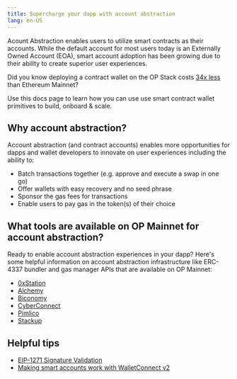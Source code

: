 ```yaml
---
title: Supercharge your dapp with account abstraction
lang: en-US
---
```


Acount Abstraction enables users to utilize smart contracts as their accounts. While the default account for most users today is an Externally Owned Account (EOA), smart account adoption has been growing due to their ability to create superior user experiences.

Did you know deploying a contract wallet on the OP Stack costs [34x less](https://dune.com/optimismfnd/How-Much-Could-You-Save-on-Optimism-Fee-Savings-Calculator?Transaction+Hash=0x6c097cd57b2f38236ecf06142185345be9263a8305d9b7afe559ee0d6830b640&Transaction+Block+Number=17190737&Transaction+Block+Number_nb9363=17678963&Transaction+Hash_t09de3=0xa37f0b5cdbcb0c26268bab2f3b37687851a1161a6d363c13d13872e2deb89b49) than Ethereum Mainnet?

Use this docs page to learn how you can use use smart contract wallet primitives to build, onboard & scale.

## Why account abstraction?
Account abstraction (and contract accounts) enables more opportunities for dapps and wallet developers to innovate on user experiences including the ability to:

- Batch transactions together (e.g. approve and execute a swap in one go)
- Offer wallets with easy recovery and no seed phrase
- Sponsor the gas fees for transactions
- Enable users to pay gas in the token(s) of their choice

## What tools are available on OP Mainnet for account abstraction?
Ready to enable account abstraction experiences in your dapp? Here's some helpful information on account abstraction infrastructure like ERC-4337 bundler and gas manager APIs that are available on OP Mainnet:

- [0xStation](https://docs.station.express/overview/intro)
- [Alchemy](https://www.alchemy.com/account-abstraction)
- [Biconomy](https://docs.biconomy.io/docs/category/biconomy-aa-stack)
- [CyberConnect](https://docs.cyberconnect.me/)
- [Pimlico](https://docs.pimlico.io/)
- [Stackup](https://docs.stackup.sh/docs)

## Helpful tips
- [EIP-1271 Signature Validation](https://eip1271.io/)
- [Making smart accounts work with WalletConnect v2 ](https://safe-global.notion.site/WalletConnect-v2-update-Issues-and-solutions-for-smart-wallets-3fc32fad6af4485fa5823eaebd486819)
